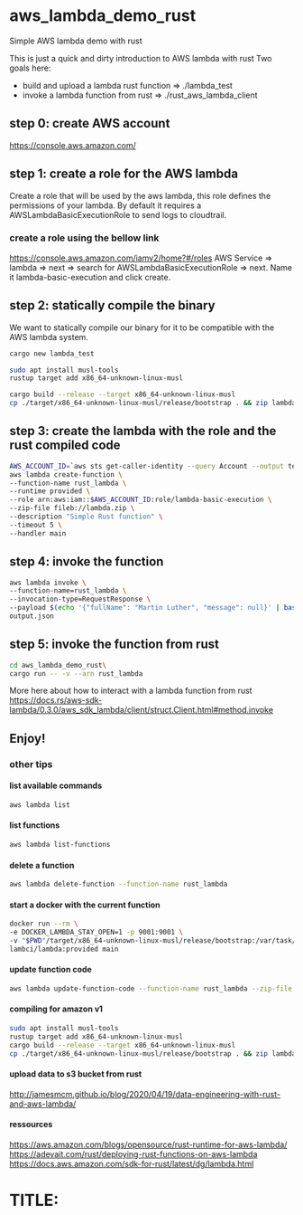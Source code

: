 # aws_lambda_demo_rust
Simple AWS lambda demo with rust

This is just a quick and dirty introduction to AWS lambda with rust
Two goals here:
* build and upload a lambda rust function => ./lambda_test
* invoke a lambda function from rust => ./rust_aws_lambda_client

## step 0: create AWS account
https://console.aws.amazon.com/

## step 1: create a role for the AWS lambda
Create a role that will be used by the aws lambda, this role defines the permissions of your lambda.
By default it requires a AWSLambdaBasicExecutionRole to send logs to cloudtrail.

### create a role using the bellow link
https://console.aws.amazon.com/iamv2/home?#/roles
AWS Service => lambda => next => search for AWSLambdaBasicExecutionRole => next.
Name it lambda-basic-execution and click create.

## step 2: statically compile the binary
We want to statically compile our binary for it to be compatible with the AWS lambda system.
```sh
cargo new lambda_test

sudo apt install musl-tools
rustup target add x86_64-unknown-linux-musl

cargo build --release --target x86_64-unknown-linux-musl
cp ./target/x86_64-unknown-linux-musl/release/bootstrap . && zip lambda.zip bootstrap && rm bootstrap
```

## step 3: create the lambda with the role and the rust compiled code
```sh
AWS_ACCOUNT_ID=`aws sts get-caller-identity --query Account --output text` && \
aws lambda create-function \
--function-name rust_lambda \
--runtime provided \
--role arn:aws:iam::$AWS_ACCOUNT_ID:role/lambda-basic-execution \
--zip-file fileb://lambda.zip \
--description "Simple Rust function" \
--timeout 5 \
--handler main
```

## step 4: invoke the function
```sh
aws lambda invoke \
--function-name=rust_lambda \
--invocation-type=RequestResponse \
--payload $(echo '{"fullName": "Martin Luther", "message": null}' | base64 ) \
output.json
```

## step 5: invoke the function from rust
```sh
cd aws_lambda_demo_rust\
cargo run -- -v --arn rust_lambda
```

More here about how to interact with a lambda function from rust
https://docs.rs/aws-sdk-lambda/0.3.0/aws_sdk_lambda/client/struct.Client.html#method.invoke

## Enjoy!

### other tips

#### list available commands
```sh
aws lambda list
```

#### list functions
```sh
aws lambda list-functions
```

#### delete a function
```sh
aws lambda delete-function --function-name rust_lambda
```

#### start a docker with the current function 
```sh
docker run --rm \
-e DOCKER_LAMBDA_STAY_OPEN=1 -p 9001:9001 \
-v "$PWD"/target/x86_64-unknown-linux-musl/release/bootstrap:/var/task/bootstrap:ro,delegated \
lambci/lambda:provided main
```

#### update function code 
```sh
aws lambda update-function-code --function-name rust_lambda --zip-file fileb://lambda.zip
```

#### compiling for amazon v1
```sh
sudo apt install musl-tools
rustup target add x86_64-unknown-linux-musl
cargo build --release --target x86_64-unknown-linux-musl
cp ./target/x86_64-unknown-linux-musl/release/bootstrap . && zip lambda.zip bootstrap && rm bootstrap
```

#### upload data to s3 bucket from rust
http://jamesmcm.github.io/blog/2020/04/19/data-engineering-with-rust-and-aws-lambda/


#### ressources
https://aws.amazon.com/blogs/opensource/rust-runtime-for-aws-lambda/
https://adevait.com/rust/deploying-rust-functions-on-aws-lambda
https://docs.aws.amazon.com/sdk-for-rust/latest/dg/lambda.html

# TITLE:
